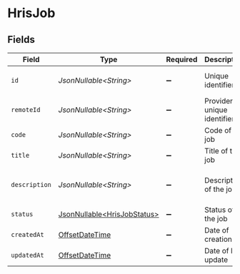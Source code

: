 # HrisJob


## Fields

| Field                                                                                     | Type                                                                                      | Required                                                                                  | Description                                                                               | Example                                                                                   |
| ----------------------------------------------------------------------------------------- | ----------------------------------------------------------------------------------------- | ----------------------------------------------------------------------------------------- | ----------------------------------------------------------------------------------------- | ----------------------------------------------------------------------------------------- |
| `id`                                                                                      | *JsonNullable\<String>*                                                                   | :heavy_minus_sign:                                                                        | Unique identifier                                                                         | 8187e5da-dc77-475e-9949-af0f1fa4e4e3                                                      |
| `remoteId`                                                                                | *JsonNullable\<String>*                                                                   | :heavy_minus_sign:                                                                        | Provider's unique identifier                                                              | 8187e5da-dc77-475e-9949-af0f1fa4e4e3                                                      |
| `code`                                                                                    | *JsonNullable\<String>*                                                                   | :heavy_minus_sign:                                                                        | Code of the job                                                                           | 184919                                                                                    |
| `title`                                                                                   | *JsonNullable\<String>*                                                                   | :heavy_minus_sign:                                                                        | Title of the job                                                                          | Software Engineer                                                                         |
| `description`                                                                             | *JsonNullable\<String>*                                                                   | :heavy_minus_sign:                                                                        | Description of the job                                                                    | Responsible for identifying business requirements                                         |
| `status`                                                                                  | [JsonNullable\<HrisJobStatus>](../../models/components/HrisJobStatus.md)                  | :heavy_minus_sign:                                                                        | Status of the job                                                                         |                                                                                           |
| `createdAt`                                                                               | [OffsetDateTime](https://docs.oracle.com/javase/8/docs/api/java/time/OffsetDateTime.html) | :heavy_minus_sign:                                                                        | Date of creation                                                                          | 2021-01-01T01:01:01.000Z                                                                  |
| `updatedAt`                                                                               | [OffsetDateTime](https://docs.oracle.com/javase/8/docs/api/java/time/OffsetDateTime.html) | :heavy_minus_sign:                                                                        | Date of last update                                                                       | 2021-01-01T01:01:01.000Z                                                                  |